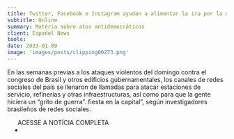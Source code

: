 ```yaml
---
title: Twitter, Facebook e Instagram ayudan a alimentar la ira por la derrota de Bolsonaro
subtitle: Online
summary: Matéria sobre atos antidemocráticos
client: Español News
tools: 
date: 2023-01-09
image: 'images/posts/clipping00273.png'
---
```


En las semanas previas a los ataques violentos del domingo contra el congreso de Brasil y otros edificios gubernamentales, los canales de redes sociales del país se llenaron de llamadas para atacar estaciones de servicio, refinerías y otras infraestructuras, así como para que la gente hiciera un “grito de guerra”. fiesta en la capital”, según investigadores brasileños de redes sociales.

<div class="post__share"><ul class="share__list list-reset">ACESSE A NOTÍCIA COMPLETA<li class="share__item" style="margin-left: 10px"><a class="share__link share__facebook" style="background: #fa5657" href="https://espanol.news/twitter-facebook-e-instagram-ayudan-a-alimentar-la-ira-por-la-derrota-de-bolsanaro/ 
onclick=window.open(this.href, 'pop-up', 'left=20,top=20,width=500,height=500,toolbar=1,resizable=0'); return false;" title="Link" rel="nofollow"><i class="fa-solid fa-link"></i></a></li></ul></div>
<!-- <div class="gallery-box"><div class="gallery"><img src="/clipping/images/example-1.jpg" loading="lazy" alt="Project"><img src="/clipping/images/example-2.jpg" loading="lazy" alt="Project"></div><em>Gallery / <a href="https://www.freepik.com/" target="_blank">Freepic</a></em></div> -->
